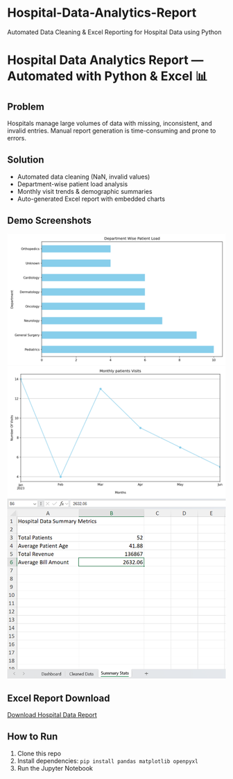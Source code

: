# Hospital-Data-Analytics-Report
Automated Data Cleaning &amp; Excel Reporting for Hospital Data using Python
# Hospital Data Analytics Report — Automated with Python & Excel 📊

## Problem
Hospitals manage large volumes of data with missing, inconsistent, and invalid entries. Manual report generation is time-consuming and prone to errors.

## Solution
- Automated data cleaning (NaN, invalid values)
- Department-wise patient load analysis
- Monthly visit trends & demographic summaries
- Auto-generated Excel report with embedded charts

## Demo Screenshots
![Dept Load](dept_load.png)
![Monthly Trend](MonthlyVisits.png)
![Excel Report](summaryexcel.png)

## Excel Report Download
[Download Hospital Data Report](Hospital_Records.csv)

## How to Run
1. Clone this repo
2. Install dependencies: `pip install pandas matplotlib openpyxl`
3. Run the Jupyter Notebook

